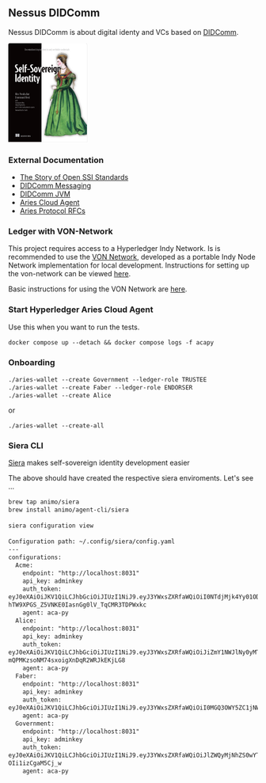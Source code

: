 ## Nessus DIDComm

Nessus DIDComm is about digital identy and VCs based on [DIDComm](https://identity.foundation/didcomm-messaging/spec/v2.0).

[<img src="docs/img/ssi-book.png" height="200" alt="self sovereign identity">](https://www.manning.com/books/self-sovereign-identity)

### External Documentation

* [The Story of Open SSI Standards](https://www.youtube.com/watch?v=RllH91rcFdE)
* [DIDComm Messaging](https://identity.foundation/didcomm-messaging/spec/v2.0)
* [DIDComm JVM](https://github.com/sicpa-dlab/didcomm-jvm)
* [Aries Cloud Agent](https://github.com/hyperledger/aries-cloudagent-python)
* [Aries Protocol RFCs](https://github.com/hyperledger/aries-rfcs/tree/main/features)

### Ledger with VON-Network

This project requires access to a Hyperledger Indy Network. Is is recommended to use the [VON Network](https://github.com/bcgov/von-network), developed as a portable Indy Node Network implementation for local development. Instructions for setting up the von-network can be viewed [here](https://github.com/bcgov/von-network#running-the-network-locally).

Basic instructions for using the VON Network are [here](https://github.com/bcgov/von-network/blob/main/docs/UsingVONNetwork.md).

### Start Hyperledger Aries Cloud Agent

Use this when you want to run the tests.

```
docker compose up --detach && docker compose logs -f acapy
```

### Onboarding

```
./aries-wallet --create Government --ledger-role TRUSTEE
./aries-wallet --create Faber --ledger-role ENDORSER
./aries-wallet --create Alice
```

or 

```
./aries-wallet --create-all
```

### Siera CLI

[Siera](https://siera.animo.id/) makes self-sovereign identity development easier  

The above should have created the respective siera enviroments. Let's see ... 

```
brew tap animo/siera
brew install animo/agent-cli/siera

siera configuration view

Configuration path: ~/.config/siera/config.yaml
---
configurations:
  Acme:
    endpoint: "http://localhost:8031"
    api_key: adminkey
    auth_token: eyJ0eXAiOiJKV1QiLCJhbGciOiJIUzI1NiJ9.eyJ3YWxsZXRfaWQiOiI0NTdjMjk4Yy01ODg1LTQ0MTctYjFhYS1kN2NjMDNmZmQ3ZDEiLCJpYXQiOjE2NzE3MjgyMDJ9.625-hTW9XPGS_Z5VNKE0IasnGg0lV_TqCMR3TDPWxkc
    agent: aca-py
  Alice:
    endpoint: "http://localhost:8031"
    api_key: adminkey
    auth_token: eyJ0eXAiOiJKV1QiLCJhbGciOiJIUzI1NiJ9.eyJ3YWxsZXRfaWQiOiJiZmY1NWJlNy0yMTc5LTQzNGQtYjEwZC1mZTNlOTEyODM0MjkiLCJpYXQiOjE2NzE3MjgyMTR9.GpP5ltTyc-mQPMKzsoNM74sxoigXnDqR2WRJkEKjLG8
    agent: aca-py
  Faber:
    endpoint: "http://localhost:8031"
    api_key: adminkey
    auth_token: eyJ0eXAiOiJKV1QiLCJhbGciOiJIUzI1NiJ9.eyJ3YWxsZXRfaWQiOiI0MGQ3OWY5ZC1jNWQyLTQ3YWItOGE4NS1lNGQ3YjVjZDMwNTAiLCJpYXQiOjE2NzE3MjgxODl9.h7wrw0VslLYJnswz1KT9LMXGrWLRzL6NLlY7sgfEbwk
    agent: aca-py
  Government:
    endpoint: "http://localhost:8031"
    api_key: adminkey
    auth_token: eyJ0eXAiOiJKV1QiLCJhbGciOiJIUzI1NiJ9.eyJ3YWxsZXRfaWQiOiJlZWQyMjNhZS0wYTNmLTQ0MDUtOGI4NS0wMzBlM2E5OGVjZGUiLCJpYXQiOjE2NzE3MjgxNzZ9.B3wRMTJ2iv0KwwOyWnKgv0h1njm-OIi1izCgaM5Cj_w
    agent: aca-py
```